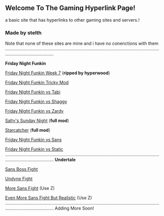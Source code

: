 ## Welcome To The Gaming Hyperlink Page!
a basic site that has hyperlinks to other gaming sites and servers.!

### Made by stelth

Note that none of these sites are mine and i have no conenctions with them
...................................................................................................................................................................

**Friday Night Funkin**

[Friday Night Funkin Week 7](https://snipergaming888.github.io/week7/) (**ripped by hyperwood**)

[Friday Night Funkin Tricky Mod](https://snipergaming888.github.io/tricky/)

[Friday NIght Funkin vs Tabi](https://snipergaming888.github.io/tabi/)

[Friday Night Funkin vs Shaggy](https://snipergaming888.github.io/shaggy/)

[Friday NIght Funkin vs Zardy](https://snipergaming888.github.io/zardy/)

[Salty's Sunday Night](https://snipergaming888.github.io/saltyssundaynight/) (**full mod**)
 
[Starcatcher](https://snipergaming888.github.io/starcatcher/) (**full mod**)

[Friday Night Funkin vs Sans](https://snipergaming888.github.io/sans/)

[Friday Night Funkin vs Static](https://snipergaming888.github.io/static/)
...................................................................................................................................................................
**Undertale**

[Sans Boss Fight](https://jcw87.github.io/c2-sans-fight/)

[Undyne Fight](https://joezeng.github.io/fairdyne/)

[More Sans Fight](https://joezeng.github.io/endless-sans/) (Use Z)

[Even More Sans Fight But Realistic](https://baddy1000.github.io/Sans-Reloaded/) (Use Z)
...................................................................................................................................................................
Adding More Soon!
